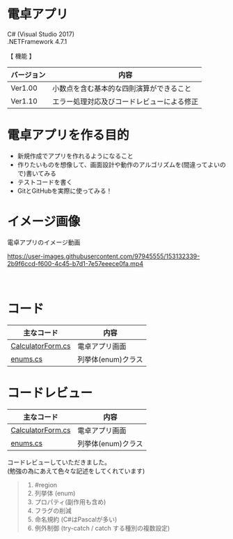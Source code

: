 # 電卓アプリ

C# (Visual Studio 2017)  
.NETFramework 4.7.1


【 機能 】
  
| バージョン | 内容 |
----|---- 
| Ver1.00 | 小数点を含む基本的な四則演算ができること |
| Ver1.10 | エラー処理対応及びコードレビューによる修正 |  


# 電卓アプリを作る目的

- 新規作成でアプリを作れるようになること
- 作りたいものを想像して、画面設計や動作のアルゴリズムを(間違ってよいので)書いてみる
- テストコードを書く
- GitとGitHubを実際に使ってみる！ 

# イメージ画像
電卓アプリのイメージ動画

https://user-images.githubusercontent.com/97945555/153132339-2b9f6ccd-f600-4c45-b7d1-7e57eeece0fa.mp4


　　　
# コード
  
| 主なコード | 内容 |
----|---- 
| [CalculatorForm.cs](https://github.com/rikaa-se/calculator/blob/main/calculator/calculator/CalculatorForm.cs) | 電卓アプリ画面 |
| [enums.cs](https://github.com/rikaa-se/calculator/blob/main/calculator/calculator/enums.cs) | 列挙体(enum)クラス |

  

# コードレビュー
  
| 主なコード | 内容 |
----|---- 
| [CalculatorForm.cs](https://github.com/rikaa-se/calculator/blob/develop_nkbys/calculator/calculator/CalculatorForm.cs) | 電卓アプリ画面 |
| [enums.cs](https://github.com/rikaa-se/calculator/blob/develop_nkbys/calculator/calculator/enums.cs) | 列挙体(enum)クラス | 
  
コードレビューしていただきました。  
(勉強の為にあえて色々な記述をしてくれています)
　
>1. #region 
>1. 列挙体 (enum)
>1. プロパティ(副作用も含め)
>1. フラグの削減
>1. 命名規約 (C#はPascalが多い)
>1. 例外制御 (try-catch / catch する種別の複数設定)
  
